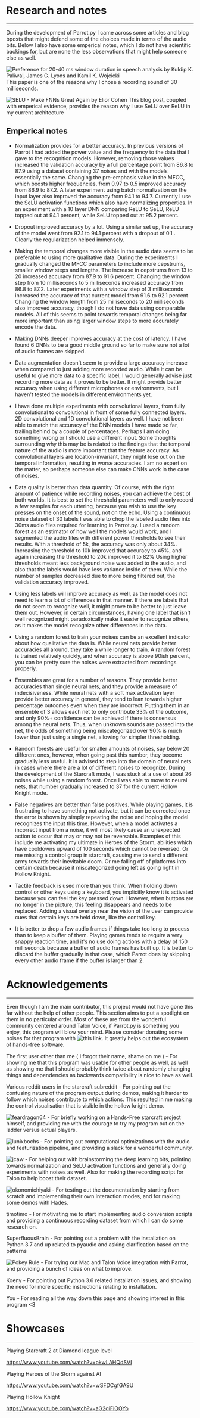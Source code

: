 # Research and notes
-----------

During the development of Parrot.py I came across some articles and blog bposts that might defend some of the choices made in terms of the audio bits.
Below I also have some emperical notes, which I do not have scientific backings for, but are none the less observations that might help someone else as well.

![Preference for 20-40 ms window duration in speech analysis by Kuldip K. Paliwal, James G. Lyons and Kamil K. Wojcicki](http://citeseerx.ist.psu.edu/viewdoc/download?doi=10.1.1.185.3622&rep=rep1&type=pdf)
This paper is one of the reasons why I chose a recording sound of 30 milliseconds. 

![SELU - Make FNNs Great Again by Elior Cohen](https://towardsdatascience.com/selu-make-fnns-great-again-snn-8d61526802a9)
This blog post, coupled with emperical evidence, provides the reason why I use SeLU over ReLU in my current architecture

Emperical notes 
------

- Normalization provides for a better accuracy. In previous versions of Parrot I had added the power value and the frequency to the data that I gave to the recognition models.
However, removing those values increased the validation accuracy by a full percentage point from 86.8 to 87.9 using a dataset containing 37 noises and with the models essentially the same.
Changing the pre-emphasis value in the MFCC, which boosts higher frequencies, from 0.97 to 0.5 improved accuracy from 86.9 to 87.2.
A later experiment using batch normalization on the input layer also improved the accuracy from 94.1 to 94.7. 
Currently I use the SeLU activation functions which also have normalizing properties.
In an experiment with a 10 layer DNN comparing ReLU to SeLU, ReLU topped out at 94.1 percent, while SeLU topped out at 95.2 percent.

- Dropout improved accuracy by a lot. Using a similar set up, the accuracy of the model went from 92.1 to 94.1 percent with a dropout of 0.1 . Clearly the regularization helped immensely.

- Making the temporal changes more visible in the audio data seems to be preferable to using more qualitative data. 
During the experiments I gradually changed the MFCC parameters to include more cepstrums, smaller window steps and lengths.
The increase in cepstrums from 13 to 20 increased accuracy from 87.9 to 91.6 percent.
Changing the window step from 10 milliseconds to 5 milliseconds increased accuracy from 86.8 to 87.2.
Later experiments with a window step of 3 milliseconds increased the accuracy of that current model from 91.6 to 92.1 percent
Changing the window length from 25 milliseconds to 20 milliseconds also improved accuracy, though I do not have data using comparable models.
All of this seems to point towards temporal changes being far more important than using larger window steps to more accurately encode the data.

- Making DNNs deeper improves accuracy at the cost of latency. I have found 6 DNNs to be a good middle ground so far to make sure not a lot of audio frames are skipped.

- Data augmentation doesn't seem to provide a large accuracy increase when compared to just adding more recorded audio. While it can be useful to give more data to a specific label, I would generally advise just recording more data as it proves to be better.
It might provide better accuracy when using different microphones or environments, but I haven't tested the models in different environments yet.

- I have done multiple experiments with convolutional layers, from fully convolutional to convolutional in front of some fully connected layers. 2D convolutional and 1D convolutional layers as well.
I have not been able to match the accuracy of the DNN models I have made so far, trailing behind by a couple of percentages. Perhaps I am doing something wrong or I should use a different input.
Some thoughts surrounding why this may be is related to the findings that the temporal nature of the audio is more important that the feature accuracy.
As convolutional layers are location-invariant, they might lose out on the temporal information, resulting in worse accuracies. I am no expert on the matter, so perhaps someone else can make CNNs work in the case of noises.

- Data quality is better than data quantity. Of course, with the right amount of patience while recording noises, you can achieve the best of both worlds.
It is best to set the threshold parameters well to only record a few samples for each uttering, because you wish to use the key presses on the onset of the sound, not on the echo.
Using a continuous noise dataset of 30 labels I was able to chop the labeled audio files into 30ms audio files required for learning in Parrot.py.
I used a random forest as an estimator of how well the models would work, and I segmented the audio files with different power thresholds to see their results.
With a threshold of 5k, the accuracy was only about 34%. Increasing the threshold to 10k improved that accuracy to 45%, and again increasing the threshold to 20k improved it to 82%
Using higher thresholds meant less background noise was added to the audio, and also that the labels would have less variance inside of them. While the number of samples decreased due to more being filtered out, the validation accuracy improved.

- Using less labels will improve accuracy as well, as the model does not need to learn a lot of differences in that manner. 
If there are labels that do not seem to recognize well, it might prove to be better to just leave them out.
However, in certain circumstances, having one label that isn't well recognized might paradoxically make it easier to recognize others, as it makes the model recognize other differences in the data.

- Using a random forest to train your noises can be an excellent indicator about how qualitative the data is. While neural nets provide better accuracies all around, they take a while longer to train.
A random forest is trained relatively quickly, and when accuracy is above 90ish percent, you can be pretty sure the noises were extracted from recordings properly.

- Ensembles are great for a number of reasons. They provide better accuracies than single neural nets, and they provide a measure of indecisiveness.
While neural nets with a soft max activation layer provide better accuracy in general, they tend to lean towards higher percentage outcomes even when they are incorrect.
Putting them in an ensemble of 3 allows each net to only contribute 33% of the outcome, and only 90%+ confidence can be achieved if there is consensus among the neural nets.
Thus, when unknown sounds are passed into the net, the odds of something being miscategorized over 90% is much lower than just using a single net, allowing for simpler thresholding.

- Random forests are useful for smaller amounts of noises, say below 20 different ones, however, when going past this number, they become gradually less useful.
It is advised to step into the domain of neural nets in cases where there are a lot of different noises to recognize.
During the development of the Starcraft mode, I was stuck at a use of about 26 noises while using a random forest.
Once I was able to move to neural nets, that number gradually increased to 37 for the current Hollow Knight mode.

- False negatives are better than false positives. While playing games, it is frustrating to have something not activate, but it can be corrected once the error is shown by simply repeating the noise and hoping the model recognizes the input this time.
However, when a model activates a incorrect input from a noise, it will most likely cause an unexpected action to occur that may or may not be reversable.
Examples of this include me activating my ultimate in Heroes of the Storm, abilities which have cooldowns upward of 100 seconds which cannot be reversed.
Or me missing a control group in starcraft, causing me to send a different army towards their inevitable doom.
Or me falling off of platforms into certain death because it miscategorized going left as going right in Hollow Knight.

- Tactile feedback is used more than you think. When holding down control or other keys using a keyboard, you implicitly know it is activated because you can feel the key pressed down.
However, when buttons are no longer in the picture, this feeling disappears and needs to be replaced. Adding a visual overlay near the vision of the user can provide cues that certain keys are held down, like the control key.

- It is better to drop a few audio frames if things take too long to process than to keep a buffer of them. Playing games tends to require a very snappy reaction time, and it's no use doing actions with a delay of 150 milliseconds because a buffer of audio frames has built up.
It is better to discard the buffer gradually in that case, which Parrot does by skipping every other audio frame if the buffer is larger than 2.

# Acknowledgements
-----------

Even though I am the main contributor, this project would not have gone this far without the help of other people.
This section aims to put a spotlight on them in no particular order. Most of these are from the wonderful community centered around Talon Voice, if Parrot.py is something you enjoy, this program will blow your mind.
Please consider donating some noises for that program with ![this link](https://noise.talonvoice.com). It greatly helps out the ecosystem of hands-free software.

The first user other than me ( I forgot their name, shame on me ) - For showing me that this program was usable for other people as well, as well as showing me that I should probably think twice about randomly changing things and dependencies as backwards compatibility is nice to have as well.

Various reddit users in the starcraft subreddit - For pointing out the confusing nature of the program output during demos, making it harder to follow which noises contribute to which actions. This resulted in me making the control visualisation that is visible in the hollow knight demo.
	
![feardragon64](https://github.com/feardragon64) - For briefly working on a Hands-Free starcraft project himself, and providing me with the courage to try my program out on the ladder versus actual players.

![lunixbochs](https://github.com/lunixbochs) - For pointing out computational optimizations with the audio and featurization pipeline, and providing a slack for a wonderful community.

![jcaw](https://github.com/jcaw) - For helping out with brainstorming the deep learning bits, pointing towards normalization and SeLU activation functions and generally doing experiments with noises as well.
Also for making the recording script for Talon to help boost their dataset.

![okonomichiyaki](https://github.com/okonomichiyaki) - For testing out the documentation by starting from scratch and implementing their own interaction modes, and for making some demos with Hades.

timotimo - For motivating me to start implementing audio conversion scripts and providing a continuous recording dataset from which I can do some research on.

SuperfluousBrain - For pointing out a problem with the installation on Python 3.7 and up related to pyaudio and asking clarification based on the patterns

![Pokey Rule](https://github.com/pokey) - For trying out Mac and Talon Voice integration with Parrot, and providing a bunch of ideas on what to improve.

Koeny - For pointing out Python 3.6 related installation issues, and showing the need for more specific instructions relating to installation.

You - For reading all the way down this page and showing interest in this program <3

# Showcases
------------

Playing Starcraft 2 at Diamond league level

https://www.youtube.com/watch?v=okwLAHQdSVI

Playing Heroes of the Storm against AI

https://www.youtube.com/watch?v=wSFDCgfGA9U

Playing Hollow Knight

https://www.youtube.com/watch?v=aG2qiFiOOYo